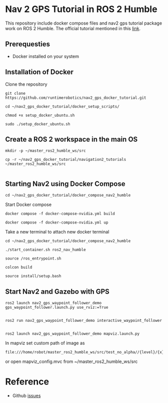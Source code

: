 # Nav 2 GPS Tutorial in ROS 2 Humble

This repository include docker compose files and nav2 gps tutorial package work on ROS 2 Humble. The official tutorial mentioned in this [link](https://docs.nav2.org/tutorials/docs/navigation2_with_gps.html).


## Prerequesties

- Docker installed on your system


## Installation of Docker

Clone the repository
```
git clone https://github.com/runtimerobotics/nav2_gps_docker_tutorial.git
```

```
cd ~/nav2_gps_docker_tutorial/docker_setup_scripts/
```

```
chmod +x setup_docker_ubuntu.sh
```

```
sudo ./setup_docker_ubuntu.sh
```

## Create a ROS 2 workspace in the main OS

```
mkdir -p ~/master_ros2_humble_ws/src

cp -r ~/nav2_gps_docker_tutorial/navigation2_tutorials ~/master_ros2_humble_ws/src


```


## Starting Nav2 using Docker Compose

```
cd ~/nav2_gps_docker_tutorial/docker_compose_nav2_humble
```


Start Docker compose

```
docker compose -f docker-compose-nvidia.yml build
```

```
docker compose -f docker-compose-nvidia.yml up
```

Take a new terminal to attach new docker terminal

```
cd ~/nav2_gps_docker_tutorial/docker_compose_nav2_humble

./start_container.sh ros2_nav_humble

source /ros_entrypoint.sh

colcon build

source install/setup.bash

```

## Start Nav2 and Gazebo with GPS

```
ros2 launch nav2_gps_waypoint_follower_demo gps_waypoint_follower.launch.py use_rviz:=True


ros2 run nav2_gps_waypoint_follower_demo interactive_waypoint_follower


ros2 launch nav2_gps_waypoint_follower_demo mapviz.launch.py
```

In mapviz set custom path of image as

```
file:///home/robot/master_ros2_humble_ws/src/test_no_alpha//{level}/{x}/{y}.png

```

or open mapviz_config.mvc from ~/master_ros2_humble_ws/src


# Reference

- Github [issues](https://github.com/ros-navigation/navigation2_tutorials/issues/77)